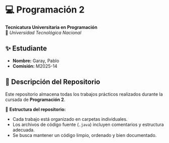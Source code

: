 # 💻 Programación 2

**Tecnicatura Universitaria en Programación**  
📍 _Universidad Tecnológica Nacional_

## ✨ Estudiante

- **Nombre:** Garay, Pablo
- **Comisión:** M2025-14

## 📂 Descripción del Repositorio

Este repositorio almacena todas los trabajos prácticos realizados durante la cursada de **Programación 2**.

📌 **Estructura del repositorio:**

- Cada trabajo está organizado en carpetas individuales.
- Los archivos de código fuente (`.java`) incluyen comentarios y estructura adecuada.
- Se busca mantener un código limpio, ordenado y bien documentado.